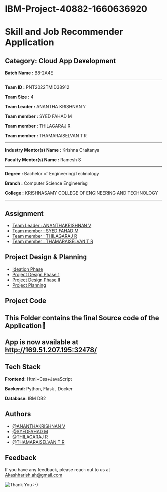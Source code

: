 # IBM-Project-40882-1660636920

# Skill and Job Recommender Application 


## Category: Cloud App Development


**Batch Name :** B8-2A4E

---

**Team ID :** PNT2022TMID38912

**Team Size :** 4

**Team Leader :** ANANTHA KRISHNAN V

**Team member :** SYED FAHAD M

**Team member :** THILAGARAJ R

**Team member :** THAMARAISELVAN T R

---
**Industry Mentor(s) Name :** Krishna Chaitanya

**Faculty Mentor(s) Name :** Ramesh S

---

**Degree	:**	
Bachelor of Engineering/Technology

**Branch	:**	
Computer Science Engineering

**College	:**	
KRISHNASAMY COLLEGE OF ENGINEERING AND TECHNOLOGY

---





## Assignment  

 - [Team Leader : ANANTHAKRISHNAN V](https://github.com/IBM-EPBL/IBM-Project-40882-1660636920/tree/main/Assignments/Ananthakrishnan%20Venkataramani%20(TL))
 - [Team member : SYED FAHAD M](https://github.com/IBM-EPBL/IBM-Project-40882-1660636920/tree/main/Assignments/Syed%20Fahad%20M)
 - [Team member : THILAGARAJ R](https://github.com/IBM-EPBL/IBM-Project-40882-1660636920/tree/main/Assignments/Thilagaraj%20R)
 - [Team member : THAMARAISELVAN T R](https://github.com/IBM-EPBL/IBM-Project-40882-1660636920/tree/main/Assignments/Thamarai%20Selvan%20T%20R)


## Project Design & Planning
- [Ideation Phase](https://github.com/IBM-EPBL/IBM-Project-40882-1660636920/tree/main/Project%20Design%20%26%20Planning/Ideation%20Phase)
- [Project Design Phase 1](https://github.com/IBM-EPBL/IBM-Project-40882-1660636920/tree/main/Project%20Design%20%26%20Planning/Project%20Phase%20I)
- [Project Design Phase II](https://github.com/IBM-EPBL/IBM-Project-40882-1660636920/tree/main/Project%20Design%20%26%20Planning/Project%20Phase%20II)
- [Project Planning](https://github.com/IBM-EPBL/IBM-Project-40882-1660636920/tree/main/Project%20Design%20%26%20Planning/Project%20Planing)

## Project Code

## This Folder contains the final Source code of the Application🚀

## App is now available at http://169.51.207.195:32478/

## Tech Stack

**Frontend:** Html+Css+JavaScript

**Backend:** Python, Flask , Docker

**Database:** IBM DB2




## Authors

- [@ANANTHAKRISHNAN V](https://github.com/Shiny-Hunter)
- [@SYEDFAHAD M]()
- [@THILAGARAJ R]()
- [@THAMARAISELVAN T R ]()


## Feedback

If you have any feedback, please reach out to us at Akashharish.ah@gmail.com




![Thank You :-)](https://i0.wp.com/paulaspoint.com/wp-content/uploads/2018/04/thank-you.jpg?fit=275%2C183)
